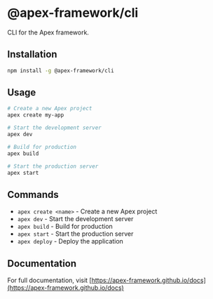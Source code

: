 # @apex-framework/cli

CLI for the Apex framework.

## Installation

```bash
npm install -g @apex-framework/cli
```

## Usage

```bash
# Create a new Apex project
apex create my-app

# Start the development server
apex dev

# Build for production
apex build

# Start the production server
apex start
```

## Commands

- `apex create <name>` - Create a new Apex project
- `apex dev` - Start the development server
- `apex build` - Build for production
- `apex start` - Start the production server
- `apex deploy` - Deploy the application

## Documentation

For full documentation, visit [https://apex-framework.github.io/docs](https://apex-framework.github.io/docs)
